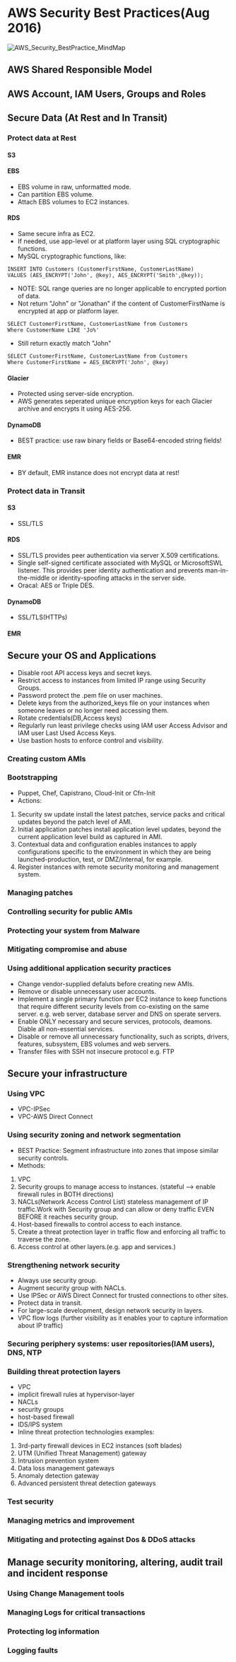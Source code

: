# AWS Security Best Practices(Aug 2016)

![AWS_Security_BestPractice_MindMap](..master/pic/AWS_Security_BestPractice_MindMap.png)

## AWS Shared Responsible Model

## AWS Account, IAM Users, Groups and Roles

## Secure Data (At Rest and In Transit)

### Protect data at Rest
#### S3
#### EBS
* EBS volume in raw, unformatted mode.
* Can partition EBS volume.
* Attach EBS volumes to EC2 instances.

#### RDS
* Same secure infra as EC2.
* If needed, use app-level or at platform layer using SQL cryptographic functions.
* MySQL cryptographic functions, like:
```
INSERT INTO Customers (CustomerFirstName, CustomerLastName)
VALUES (AES_ENCRYPT('John', @key), AES_ENCRYPT('Smith',@key));

```
* NOTE: SQL range queries are no longer applicable to encrypted portion of data.
* Not return "John" or "Jonathan" if the content of CustomerFirstName is encrypted at app or platform layer.
```
SELECT CustomerFirstName, CustomerLastName from Customers
Where CustomerName LIKE 'Jo%'

```
* Still return exactly match "John"
```
SELECT CustomerFirstName, CustomerLastName from Customers
Where CustomerFirstName = AES_ENCRYPT('John', @key)

```
#### Glacier
* Protected using server-side encryption.
* AWS generates seperated unique encryption keys for each Glacier archive and encrypts it using AES-256.

#### DynamoDB
* BEST practice: use raw binary fields or Base64-encoded string fields!

#### EMR
* BY default, EMR instance does not encrypt data at rest!

### Protect data in Transit
#### S3
* SSL/TLS

#### RDS
* SSL/TLS provides peer authentication via server X.509 certifications.
* Single self-signed certificate associated with MySQL or MicrosoftSWL listener. This provides peer identity authentication and prevents man-in-the-middle or identity-spoofing attacks in the server side.
* Oracal: AES or Triple DES.

#### DynamoDB
* SSL/TLS(HTTPs)

#### EMR

## Secure your OS and Applications

* Disable root API access keys and secret keys.
* Restrict access to instances from limited IP range using Security Groups.
* Password protect the .pem file on user machines.
* Delete keys from the authorized_keys file on your instances when someone leaves or no longer need accessing them.
* Rotate credentials(DB,Access keys)
* Regularly run least privilege checks using IAM user Access Advisor and IAM user Last Used Access Keys.
* Use bastion hosts to enforce control and visibility.

### Creating custom AMIs

### Bootstrapping
* Puppet, Chef, Capistrano, Cloud-Init or Cfn-Init
* Actions:
1. Security sw update install the latest patches, service packs and critical updates beyond the patch level of AMI.
2. Initial application patches install application level updates, beyond the current application level build as captured in AMI.
3. Contextual data and configuration enables instances to apply configurations specific to the environment in which they are being launched-production, test, or DMZ/internal, for example.
4. Register instances with remote security monitoring and management system.

### Managing patches

### Controlling security for public AMIs

### Protecting your system from Malware

### Mitigating compromise and abuse

### Using additional application security practices
* Change vendor-supplied defaluts before creating new AMIs.
* Remove or disable unnecessary user accounts.
* Implement a single primary function per EC2 instance to keep functions that require different security levels from co-existing on the same server. e.g. web server, database server and DNS on sperate servers.
* Enable ONLY necessary and secure services, protocols, deamons. Diable all non-essential services.
* Disable or remove all unnecessary functionality, such as scripts, drivers, features, subsystem, EBS volumes and web servers.
* Transfer files with SSH not insecure protocol e.g. FTP

## Secure your infrastructure

### Using VPC
* VPC-IPSec
* VPC-AWS Direct Connect

### Using security zoning and network segmentation
* BEST Practice: Segment infrastructure into zones that impose similar security controls.
* Methods:
1. VPC
2. Security groups to manage access to instances. (stateful --> enable firewall rules in BOTH directions)
3. NACLs(Network Access Control List) stateless management of IP traffic.Work with Security group and can allow or deny traffic EVEN BEFORE it reaches security group.
4. Host-based firewalls to control access to each instance.
5. Create a threat protection layer in traffic flow and enforcing all traffic to traverse the zone.
6. Access control at other layers.(e.g. app and services.)

### Strengthening network security
* Always use security group.
* Augment security group with NACLs.
* Use IPSec or AWS Direct Connect for trusted connections to other sites.
* Protect data in transit.
* For large-scale development, design network security in layers.
* VPC flow logs (further visibility as it enables your to capture information about IP traffic)

### Securing periphery systems: user repositories(IAM users), DNS, NTP

### Building threat protection layers
* VPC
* implicit firewall rules at hypervisor-layer
* NACLs
* security groups
* host-based firewall
* IDS/IPS system
* Inline threat protection technologies examples:
1. 3rd-party firewall devices in EC2 instances (soft blades)
2. UTM (Unified Threat Management) gateway
3. Intrusion prevention system
4. Data loss management gateways
5. Anomaly detection gateway
6. Advanced persistent threat detection gateways

### Test security

### Managing metrics and improvement

### Mitigating and protecting against Dos & DDoS attacks

## Manage security monitoring, altering, audit trail and incident response

### Using Change Management tools

### Managing Logs for critical transactions

### Protecting log information

### Logging faults
